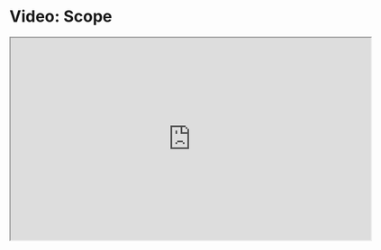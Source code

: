 # Video: Scope

<iframe src="https://vimeo.com/549277359" width="640" height="360" allowfullscreen="allowfullscreen" allow="autoplay; fullscreen; picture-in-picture"></iframe>
